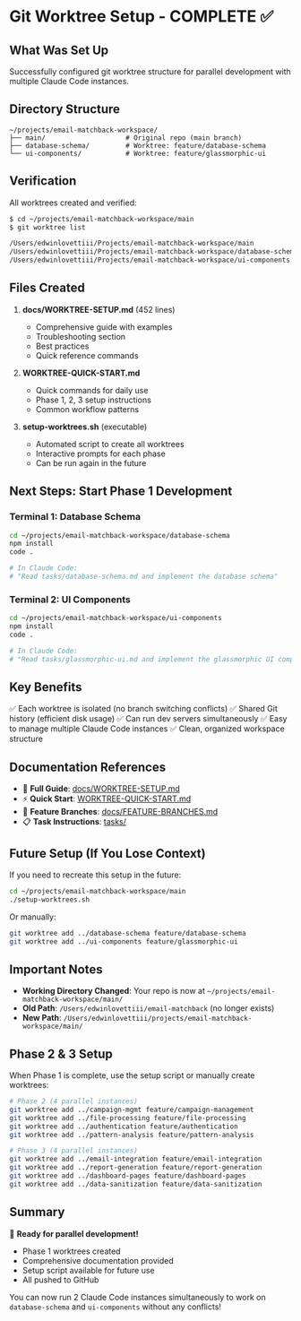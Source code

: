 # Git Worktree Setup - COMPLETE ✅

## What Was Set Up

Successfully configured git worktree structure for parallel development with multiple Claude Code instances.

## Directory Structure

```
~/projects/email-matchback-workspace/
├── main/                    # Original repo (main branch)
├── database-schema/         # Worktree: feature/database-schema
└── ui-components/           # Worktree: feature/glassmorphic-ui
```

## Verification

All worktrees created and verified:

```bash
$ cd ~/projects/email-matchback-workspace/main
$ git worktree list

/Users/edwinlovettiii/Projects/email-matchback-workspace/main             [main]
/Users/edwinlovettiii/Projects/email-matchback-workspace/database-schema  [feature/database-schema]
/Users/edwinlovettiii/Projects/email-matchback-workspace/ui-components    [feature/glassmorphic-ui]
```

## Files Created

1. **docs/WORKTREE-SETUP.md** (452 lines)
   - Comprehensive guide with examples
   - Troubleshooting section
   - Best practices
   - Quick reference commands

2. **WORKTREE-QUICK-START.md**
   - Quick commands for daily use
   - Phase 1, 2, 3 setup instructions
   - Common workflow patterns

3. **setup-worktrees.sh** (executable)
   - Automated script to create all worktrees
   - Interactive prompts for each phase
   - Can be run again in the future

## Next Steps: Start Phase 1 Development

### Terminal 1: Database Schema

```bash
cd ~/projects/email-matchback-workspace/database-schema
npm install
code .

# In Claude Code:
# "Read tasks/database-schema.md and implement the database schema"
```

### Terminal 2: UI Components

```bash
cd ~/projects/email-matchback-workspace/ui-components
npm install
code .

# In Claude Code:
# "Read tasks/glassmorphic-ui.md and implement the glassmorphic UI components"
```

## Key Benefits

✅ Each worktree is isolated (no branch switching conflicts)
✅ Shared Git history (efficient disk usage)
✅ Can run dev servers simultaneously
✅ Easy to manage multiple Claude Code instances
✅ Clean, organized workspace structure

## Documentation References

- 📖 **Full Guide**: [docs/WORKTREE-SETUP.md](docs/WORKTREE-SETUP.md)
- ⚡ **Quick Start**: [WORKTREE-QUICK-START.md](WORKTREE-QUICK-START.md)
- 🔀 **Feature Branches**: [docs/FEATURE-BRANCHES.md](docs/FEATURE-BRANCHES.md)
- 📋 **Task Instructions**: [tasks/](tasks/)

## Future Setup (If You Lose Context)

If you need to recreate this setup in the future:

```bash
cd ~/projects/email-matchback-workspace/main
./setup-worktrees.sh
```

Or manually:

```bash
git worktree add ../database-schema feature/database-schema
git worktree add ../ui-components feature/glassmorphic-ui
```

## Important Notes

- **Working Directory Changed**: Your repo is now at `~/projects/email-matchback-workspace/main/`
- **Old Path**: `/Users/edwinlovettiii/email-matchback` (no longer exists)
- **New Path**: `/Users/edwinlovettiii/projects/email-matchback-workspace/main/`

## Phase 2 & 3 Setup

When Phase 1 is complete, use the setup script or manually create worktrees:

```bash
# Phase 2 (4 parallel instances)
git worktree add ../campaign-mgmt feature/campaign-management
git worktree add ../file-processing feature/file-processing
git worktree add ../authentication feature/authentication
git worktree add ../pattern-analysis feature/pattern-analysis

# Phase 3 (4 parallel instances)
git worktree add ../email-integration feature/email-integration
git worktree add ../report-generation feature/report-generation
git worktree add ../dashboard-pages feature/dashboard-pages
git worktree add ../data-sanitization feature/data-sanitization
```

## Summary

🎉 **Ready for parallel development!**

- Phase 1 worktrees created
- Comprehensive documentation provided
- Setup script available for future use
- All pushed to GitHub

You can now run 2 Claude Code instances simultaneously to work on `database-schema` and `ui-components` without any conflicts!

